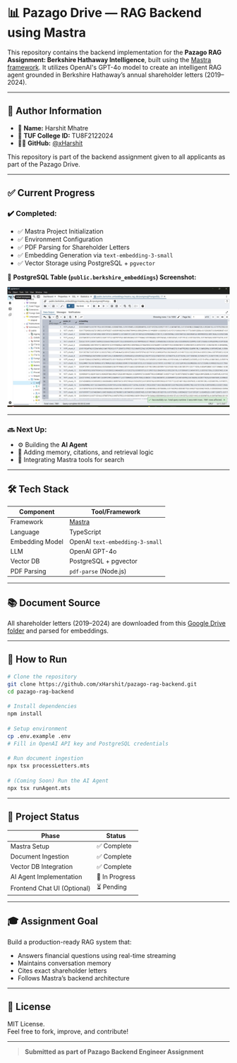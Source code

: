 # 📊 Pazago Drive — RAG Backend using Mastra

This repository contains the backend implementation for the **Pazago RAG Assignment: Berkshire Hathaway Intelligence**, built using the [Mastra framework](https://docs.mastra.ai/). It utilizes OpenAI's GPT-4o model to create an intelligent RAG agent grounded in Berkshire Hathaway’s annual shareholder letters (2019–2024).

---

## 🙋 Author Information

- 👤 **Name:** Harshit Mhatre  
- 🏫 **TUF College ID:** TU8F2122024  
- 🧑‍💻 **GitHub:** [@xHarshit](https://github.com/xHarshit)

This repository is part of the backend assignment given to all applicants as part of the Pazago Drive.

---

## ✅ Current Progress

### ✔️ Completed:
- ✅ Mastra Project Initialization
- ✅ Environment Configuration
- ✅ PDF Parsing for Shareholder Letters
- ✅ Embedding Generation via `text-embedding-3-small`
- ✅ Vector Storage using PostgreSQL + `pgvector`

📌 **PostgreSQL Table (`public.berkshire_embeddings`) Screenshot:**

![Embedding Table Screenshot](assets/data.jpeg)

---

### 🔜 Next Up:
- ⚙️ Building the **AI Agent**
- 💬 Adding memory, citations, and retrieval logic
- 🧠 Integrating Mastra tools for search

---

## 🛠️ Tech Stack

| Component         | Tool/Framework         |
|------------------|------------------------|
| Framework        | [Mastra](https://docs.mastra.ai) |
| Language         | TypeScript             |
| Embedding Model  | OpenAI `text-embedding-3-small` |
| LLM              | OpenAI GPT-4o          |
| Vector DB        | PostgreSQL + pgvector  |
| PDF Parsing      | `pdf-parse` (Node.js)  |

---

## 📚 Document Source

All shareholder letters (2019–2024) are downloaded from this [Google Drive folder](https://drive.google.com/drive/folders/1IdPSENw-efKI6S0QiMrSxk12YqxW3eRU) and parsed for embeddings.

---

## 🚀 How to Run

```bash
# Clone the repository
git clone https://github.com/xHarshit/pazago-rag-backend.git
cd pazago-rag-backend

# Install dependencies
npm install

# Setup environment
cp .env.example .env
# Fill in OpenAI API key and PostgreSQL credentials

# Run document ingestion
npx tsx processLetters.mts

# (Coming Soon) Run the AI Agent
npx tsx runAgent.mts
```

---

## 📌 Project Status

| Phase                          | Status         |
|-------------------------------|----------------|
| Mastra Setup                  | ✅ Complete     |
| Document Ingestion            | ✅ Complete     |
| Vector DB Integration         | ✅ Complete     |
| AI Agent Implementation       | 🔄 In Progress  |
| Frontend Chat UI (Optional)   | ⏳ Pending      |

---

## 🎓 Assignment Goal

Build a production-ready RAG system that:
- Answers financial questions using real-time streaming
- Maintains conversation memory
- Cites exact shareholder letters
- Follows Mastra’s backend architecture

---

## 📄 License

MIT License.  
Feel free to fork, improve, and contribute!

---

> **Submitted as part of Pazago Backend Engineer Assignment**